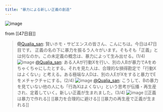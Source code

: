 ```yaml
---
title: "暴力による新しい正義の創造"
---
```


![image](https://gyazo.com/ef0120232c1a22f691033ffb4c97bc80/thumb/1000)

from [[47日目]]
> [@Qualia_san](https://twitter.com/Qualia_san/status/1602321231893925888?s=20&t=LFm_nzamlo6IzU8x0ldCBQ): 賢いホモ・サピエンスの皆さん、こんにちは。今日は47日目です。
> 正義の名の下に暴力を振るう人々がいます。そもそも「正義」とは何なのか。この未定義の概念は、暴力によって生み出せる。(1/4)
> ![image](https://pbs.twimg.com/media/FjyV28IacAE_DBq.png)
> [@Qualia_san](https://twitter.com/Qualia_san/status/1602321236390187009?s=20&t=LFm_nzamlo6IzU8x0ldCBQ): ある人Aが行動Xを行い、別の人Bが暴力でAをめちゃくちゃにしたとする。それを見た人は、合理的な損得勘定で「行動Xはよくない」と考える。ある極端な人Dは、別の人EがXをすると暴力でEをメチャクチャにする。(2/4)
> ![image](https://pbs.twimg.com/media/FjyV6_XakAAiGfU.png)
> [@Qualia_san](https://twitter.com/Qualia_san/status/1602321240337055745?s=20&t=LFm_nzamlo6IzU8x0ldCBQ): こうして、Bの暴力を見ていない他の人にも「行為Xはよくない」という思考が伝播・再生産され、定着していく。新しい正義が生まれました。(3/4)
> ![image](https://pbs.twimg.com/media/FjyWAImaYAYcc55.png)
[[正義は暴力で作れる]]
[[暴力を合理的に避ける]]
[[暴力の再生産で正義が生まれる]]
